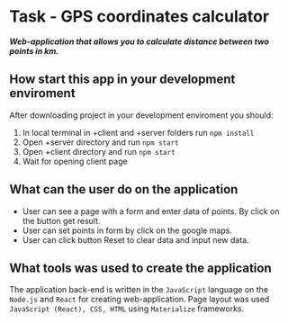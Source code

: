 Task - GPS coordinates calculator
=====================
***Web-application that allows you to calculate distance between two points in km.***

How start this app in your development enviroment
-----------------------------------
After downloading project in your development enviroment you should:
1. In local terminal in +client and +server folders run `npm install`
2. Open +server directory and run `npm start`
3. Open +client directory and run `npm start`
4. Wait for opening client page

What can the user do on the application
-----------------------------------
* User can see a page with a form and enter data of points. By click on the button get result.
* User can set points in form by click on the google maps.
* User can click button Reset to clear data and input new data.

What tools was used to create the application
-----------------------------------

The application back-end is written in the `JavaScript` language on the `Node.js` and `React` for creating web-application. Page layout was used `JavaScript (React), CSS, HTML` using `Materialize` frameworks.
